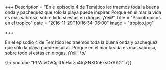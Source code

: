 +++
Description = "En el episodio 4 de Temático les traemos toda la buena onda y pachequez que sólo la playa puede inspirar. Porque en el mar la vida es más sabrosa, sobre todo si estás en drogas. ¡Yeiii!"
Title = "Psicotropicos en el tropico"
date = "2016-11-29T10:16:34-06:00"
image = "tropico.jpg"

+++

En el episodio 4 de Temático les traemos toda la buena onda y pachequez que sólo la playa puede inspirar. Porque en el mar la vida es más sabrosa, sobre todo si estás en drogas. ¡Yeiii! \o/

{{< youtube "PLWlvCVCglIUuHarzn4tqXNXGoEksOYAAG" >}}
